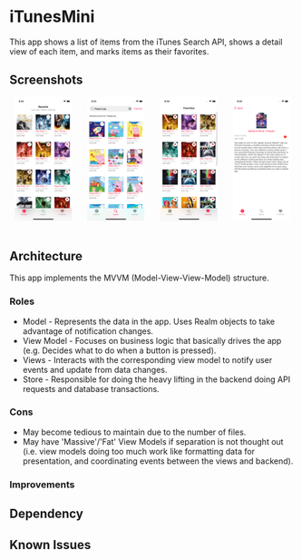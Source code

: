 # iTunesMini
This app shows a list of items from the iTunes Search API, shows a detail view of each item, and marks items as their favorites.

## Screenshots
<p align="center">
  <img src="https://github.com/takitaktak/iTunesMini/raw/main/screenshots/recents_screen.png" width="20%" height="20%"> &nbsp;&nbsp;&nbsp;&nbsp;&nbsp;
  <img src="https://github.com/takitaktak/iTunesMini/raw/main/screenshots/search_screen.png" width="20%" height="20%"> &nbsp;&nbsp;&nbsp;&nbsp;&nbsp;
  <img src="https://github.com/takitaktak/iTunesMini/raw/main/screenshots/favorites_screen.png" width="20%" height="20%"> &nbsp;&nbsp;&nbsp;&nbsp;&nbsp;
  <img src="https://github.com/takitaktak/iTunesMini/raw/main/screenshots/detail_screen.png" width="20%" height="20%"> &nbsp;&nbsp;&nbsp;&nbsp;&nbsp;
</p>

## Architecture
This app implements the MVVM (Model-View-View-Model) structure.

### Roles
- Model - Represents the data in the app. Uses Realm objects to take advantage of notification changes.
- View Model - Focuses on business logic that basically drives the app (e.g. Decides what to do when a button is pressed).
- Views - Interacts with the corresponding view model to notify user events and update from data changes.
- Store - Responsible for doing the heavy lifting in the backend doing API requests and database transactions.

### Cons
- May become tedious to maintain due to the number of files.
- May have 'Massive'/'Fat' View Models if separation is not thought out (i.e. view models doing too much work like formatting data for presentation, and coordinating events between the views and backend).

### Improvements
## Dependency
## Known Issues

